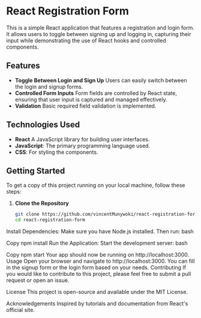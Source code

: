 # React Registration Form

This is a simple React application that features a registration and login form. It allows users to toggle between signing up and logging in, capturing their input while demonstrating the use of React hooks and controlled components.

## Features

- **Toggle Between Login and Sign Up** Users can easily switch between the login and signup forms.
- **Controlled Form Inputs** Form fields are controlled by React state, ensuring that user input is captured and managed effectively.
- **Validation** Basic required field validation is implemented.

## Technologies Used

- **React** A JavaScript library for building user interfaces.
- **JavaScript**: The primary programming language used.
- **CSS**: For styling the components.

## Getting Started

To get a copy of this project running on your local machine, follow these steps:

1. **Clone the Repository**

   ```bash
   git clone https://github.com/vincentMunywoki/react-registration-form.git
   cd react-registration-form
Install Dependencies: Make sure you have Node.js installed. Then run:
bash

Copy
npm install
Run the Application: Start the development server:
bash

Copy
npm start
Your app should now be running on http://localhost:3000.
Usage
Open your browser and navigate to http://localhost:3000.
You can fill in the signup form or the login form based on your needs.
Contributing
If you would like to contribute to this project, please feel free to submit a pull request or open an issue.

License
This project is open-source and available under the MIT License.

Acknowledgements
Inspired by tutorials and documentation from React's official site.

